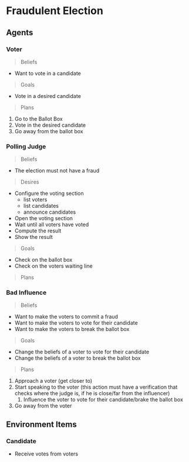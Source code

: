 # Fraudulent Election

## Agents

### Voter

> Beliefs
- Want to vote in a candidate

> Goals
- Vote in a desired candidate

> Plans
1. Go to the Ballot Box
2. Vote in the desired candidate
3. Go away from the ballot box

### Polling Judge

> Beliefs
- The election must not have a fraud

> Desires
- Configure the voting section
  - list voters
  - list candidates
  - announce candidates
- Open the voting section
- Wait until all voters have voted
- Compute the result
- Show the result

> Goals
- Check on the ballot box
- Check on the voters waiting line

> Plans


### Bad Influence

> Beliefs
- Want to make the voters to commit a fraud
- Want to make the voters to vote for their candidate
- Want to make the voters to break the ballot box

> Goals
- Change the beliefs of a voter to vote for their candidate
- Change the beliefs of a voter to break the ballot box

> Plans
1. Approach a voter (get closer to)
2. Start speaking to the voter (this action must have a verification that checks where the judge is, if he is close/far from the influencer)
    1. Influence the voter to vote for their candidate/brake the ballot box
3. Go away from the voter


## Environment Items

### Candidate
- Receive votes from voters
